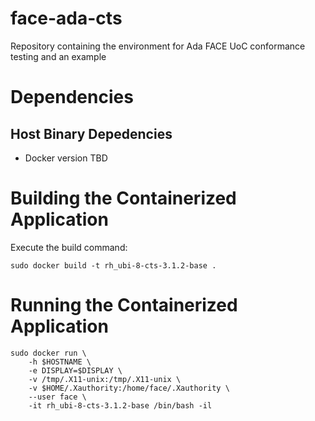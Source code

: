 # face-ada-cts
Repository containing the environment for Ada FACE UoC conformance testing and an example

# Dependencies
## Host Binary Depedencies
*  Docker version TBD

# Building the Containerized Application
Execute the build command:
```
sudo docker build -t rh_ubi-8-cts-3.1.2-base .
```

# Running the Containerized Application
```
sudo docker run \
    -h $HOSTNAME \
    -e DISPLAY=$DISPLAY \
    -v /tmp/.X11-unix:/tmp/.X11-unix \
    -v $HOME/.Xauthority:/home/face/.Xauthority \
    --user face \
    -it rh_ubi-8-cts-3.1.2-base /bin/bash -il
```